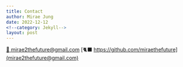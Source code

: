 ```yaml
---
title: Contact
author: Mirae Jung
date: 2022-12-12
<!--category: Jekyll-->
layout: post
---
```





[📧 mirae2thefuture@gmail.com](mirae2thefuture@gmail.com)
[🐈‍⬛ https://github.com/miraethefuture](mirae2thefuture@gmail.com)
